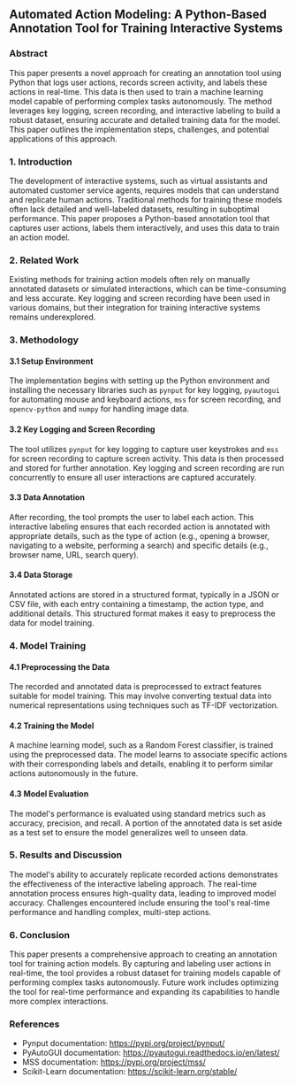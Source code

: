 ## **Automated Action Modeling: A Python-Based Annotation Tool for Training Interactive Systems**

### **Abstract**
This paper presents a novel approach for creating an annotation tool using Python that logs user actions, records screen activity, and labels these actions in real-time. This data is then used to train a machine learning model capable of performing complex tasks autonomously. The method leverages key logging, screen recording, and interactive labeling to build a robust dataset, ensuring accurate and detailed training data for the model. This paper outlines the implementation steps, challenges, and potential applications of this approach.

### **1. Introduction**
The development of interactive systems, such as virtual assistants and automated customer service agents, requires models that can understand and replicate human actions. Traditional methods for training these models often lack detailed and well-labeled datasets, resulting in suboptimal performance. This paper proposes a Python-based annotation tool that captures user actions, labels them interactively, and uses this data to train an action model.

### **2. Related Work**
Existing methods for training action models often rely on manually annotated datasets or simulated interactions, which can be time-consuming and less accurate. Key logging and screen recording have been used in various domains, but their integration for training interactive systems remains underexplored.

### **3. Methodology**

#### **3.1 Setup Environment**
The implementation begins with setting up the Python environment and installing the necessary libraries such as `pynput` for key logging, `pyautogui` for automating mouse and keyboard actions, `mss` for screen recording, and `opencv-python` and `numpy` for handling image data.

#### **3.2 Key Logging and Screen Recording**
The tool utilizes `pynput` for key logging to capture user keystrokes and `mss` for screen recording to capture screen activity. This data is then processed and stored for further annotation. Key logging and screen recording are run concurrently to ensure all user interactions are captured accurately.

#### **3.3 Data Annotation**
After recording, the tool prompts the user to label each action. This interactive labeling ensures that each recorded action is annotated with appropriate details, such as the type of action (e.g., opening a browser, navigating to a website, performing a search) and specific details (e.g., browser name, URL, search query).

#### **3.4 Data Storage**
Annotated actions are stored in a structured format, typically in a JSON or CSV file, with each entry containing a timestamp, the action type, and additional details. This structured format makes it easy to preprocess the data for model training.

### **4. Model Training**

#### **4.1 Preprocessing the Data**
The recorded and annotated data is preprocessed to extract features suitable for model training. This may involve converting textual data into numerical representations using techniques such as TF-IDF vectorization.

#### **4.2 Training the Model**
A machine learning model, such as a Random Forest classifier, is trained using the preprocessed data. The model learns to associate specific actions with their corresponding labels and details, enabling it to perform similar actions autonomously in the future.

#### **4.3 Model Evaluation**
The model's performance is evaluated using standard metrics such as accuracy, precision, and recall. A portion of the annotated data is set aside as a test set to ensure the model generalizes well to unseen data.

### **5. Results and Discussion**
The model's ability to accurately replicate recorded actions demonstrates the effectiveness of the interactive labeling approach. The real-time annotation process ensures high-quality data, leading to improved model accuracy. Challenges encountered include ensuring the tool's real-time performance and handling complex, multi-step actions.

### **6. Conclusion**
This paper presents a comprehensive approach to creating an annotation tool for training action models. By capturing and labeling user actions in real-time, the tool provides a robust dataset for training models capable of performing complex tasks autonomously. Future work includes optimizing the tool for real-time performance and expanding its capabilities to handle more complex interactions.

### **References**
- Pynput documentation: https://pypi.org/project/pynput/
- PyAutoGUI documentation: https://pyautogui.readthedocs.io/en/latest/
- MSS documentation: https://pypi.org/project/mss/
- Scikit-Learn documentation: https://scikit-learn.org/stable/


